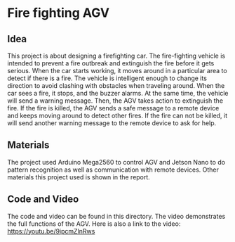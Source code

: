 # Fire fighting AGV
## Idea
This project is about designing a firefighting car. The fire-fighting vehicle is intended to prevent a fire outbreak and extinguish the fire before it gets serious. When the car starts working, it moves around in a particular area to detect if there is a fire. The vehicle is intelligent enough to change its direction to avoid clashing with obstacles when traveling around. When the car sees a fire, it stops, and the buzzer alarms. At the same time, the vehicle will send a warning message. Then, the AGV takes action to extinguish the fire. If the fire is killed, the AGV sends a safe message to a remote device and keeps moving around to detect other fires. If the fire can not be killed, it will send another warning message to the remote device to ask for help.
## Materials
The project used Arduino Mega2560 to control AGV and Jetson Nano to do pattern recognition as well as communication with remote devices. Other materials this project used is shown in the report.
## Code and Video
The code and video can be found in this directory. The video demonstrates the full functions of the AGV. 
Here is also a link to the video: https://youtu.be/9ipcmZlnRws
